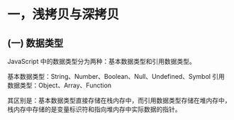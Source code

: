 # 一，浅拷贝与深拷贝
## (一) 数据类型
JavaScript 中的数据类型分为两种：基本数据类型和引用数据类型。

基本数据类型：String、Number、Boolean、Null、Undefined、Symbol
引用数据类型：Object、Array、Function

其区别是：基本数据类型直接存储在栈内存中，而引用数据类型存储在堆内存中，栈内存中存储的是变量标识符和指向堆内存中实际数据的指针。